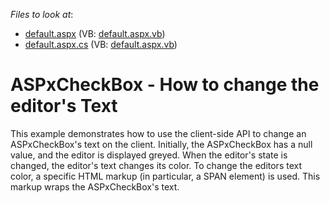 <!-- default file list -->
*Files to look at*:

* [default.aspx](./CS/WebSite/default.aspx) (VB: [default.aspx.vb](./VB/WebSite/default.aspx.vb))
* [default.aspx.cs](./CS/WebSite/default.aspx.cs) (VB: [default.aspx.vb](./VB/WebSite/default.aspx.vb))
<!-- default file list end -->
# ASPxCheckBox - How to change the editor's Text


<p>This example demonstrates how to use the client-side API to change an ASPxCheckBox's text on the client. Initially, the ASPxCheckBox has a null value, and the editor is displayed greyed. When the editor's state is changed, the editor's text changes its color. To change the editors text color, a specific HTML markup (in particular, a SPAN element) is used. This markup wraps the ASPxCheckBox's text.</p>

<br/>


